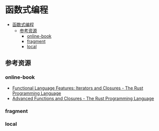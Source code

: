 # 函数式编程

<!--ts-->
* [函数式编程](#函数式编程)
   * [参考资源](#参考资源)
      * [online-book](#online-book)
      * [fragment](#fragment)
      * [local](#local)

<!-- Created by https://github.com/ekalinin/github-markdown-toc -->
<!-- Added by: runner, at: Sun Jul 17 03:07:33 UTC 2022 -->

<!--te-->

## 参考资源

### online-book

- [Functional Language Features: Iterators and Closures - The Rust Programming Language](https://doc.rust-lang.org/book/ch13-00-functional-features.html)
- [Advanced Functions and Closures - The Rust Programming Language](https://doc.rust-lang.org/book/ch19-05-advanced-functions-and-closures.html)

### fragment

### local
